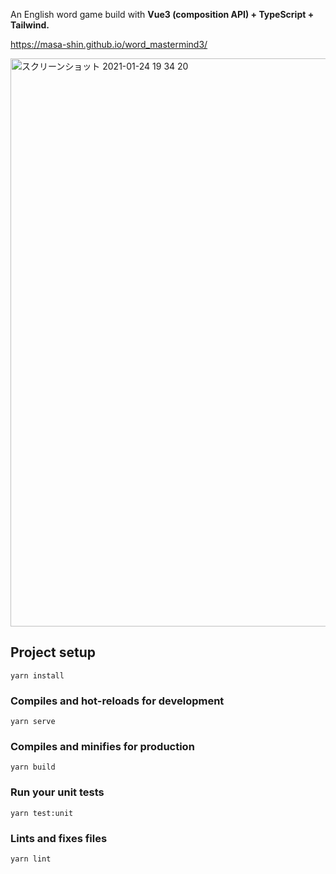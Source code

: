 An English word game build with **Vue3 (composition API) + TypeScript + Tailwind.**

https://masa-shin.github.io/word_mastermind3/

<a href="https://masa-shin.github.io/word_mastermind3/" target="_blank">
  <img width="909" alt="スクリーンショット 2021-01-24 19 34 20" src="https://user-images.githubusercontent.com/34234442/105628498-a448ee80-5e80-11eb-907c-cee77944f98e.png">
</a>

## Project setup
```
yarn install
```

### Compiles and hot-reloads for development
```
yarn serve
```

### Compiles and minifies for production
```
yarn build
```

### Run your unit tests
```
yarn test:unit
```

### Lints and fixes files
```
yarn lint
```
